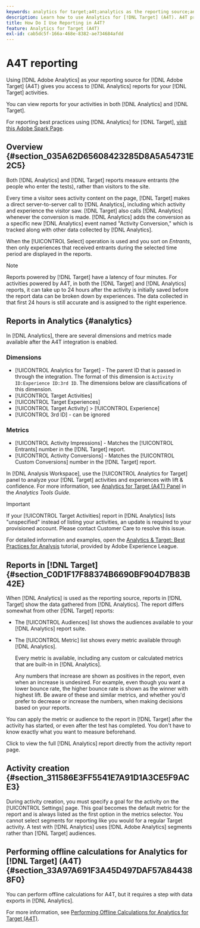```yaml
---
keywords: analytics for target;a4t;analytics as the reporting source;analytics
description: Learn how to use Analytics for [!DNL Target] (A4T). A4T provides access to Analytics reports for [!DNL Target] activities that use Analytics metrics and audience segments.
title: How Do I Use Reporting in A4T?
feature: Analytics for Target (A4T)
exl-id: cab5dc5f-166a-468e-8382-ae734684afdd
---
```

# A4T reporting

Using [!DNL Adobe Analytics] as your reporting source for [!DNL Adobe Target] (A4T) gives you access to [!DNL Analytics] reports for your [!DNL Target] activities.

 You can view reports for your activities in both [!DNL Analytics] and [!DNL Target].

For reporting best practices using [!DNL Analytics] for [!DNL Target], [visit this Adobe Spark Page](https://spark.adobe.com/page/Lo3Spm4oBOvwF/).

## Overview {#section_035A62D65608423285D8A5A54731E2C5}

Both [!DNL Analytics] and [!DNL Target] reports measure entrants (the people who enter the tests), rather than visitors to the site.

Every time a visitor sees activity content on the page, [!DNL Target] makes a direct server-to-server call to [!DNL Analytics], including which activity and experience the visitor saw. [!DNL Target] also calls [!DNL Analytics] whenever the conversion is made. [!DNL Analytics] adds the conversion as a specific new [!DNL Analytics] event named "Activity Conversion," which is tracked along with other data collected by [!DNL Analytics].

When the [!UICONTROL Select] operation is used and you sort on *Entrants*, then only experiences that received entrants during the selected time period are displayed in the reports.

>[!NOTE]
>
>Reports powered by [!DNL Target] have a latency of four minutes. For activities powered by A4T, in both the [!DNL Target] and [!DNL Analytics] reports, it can take up to 24 hours after the activity is initially saved before the report data can be broken down by experiences. The data collected in that first 24 hours is still accurate and is assigned to the right experience.

## Reports in Analytics {#analytics}

In [!DNL Analytics], there are several dimensions and metrics made available after the A4T integration is enabled.

### Dimensions

* [!UICONTROL Analytics for Target] - The parent ID that is passed in through the integration. The format of this dimension is `Activity ID:Experience ID:3rd ID`. The dimensions below are classifications of this dimension.
* [!UICONTROL Target Activities]
* [!UICONTROL Target Experiences]
* [!UICONTROL Target Activity] > [!UICONTROL Experience]
* [!UICONTROL 3rd ID] - can be ignored

### Metrics

* [!UICONTROL Activity Impressions] - Matches the [!UICONTROL Entrants] number in the [!DNL Target] report.
* [!UICONTROL Activity Conversions] - Matches the [!UICONTROL Custom Conversions] number in the [!DNL Target] report.

In [!DNL Analysis Workspace], use the [!UICONTROL Analytics for Target] panel to analyze your [!DNL Target] activities and experiences with lift & confidence. For more information, see [Analytics for Target (A4T) Panel](https://experienceleague.adobe.com/docs/analytics/analyze/analysis-workspace/panels/a4t-panel.html) in the *Analytics Tools Guide*.

>[!IMPORTANT]
>
>If your [!UICONTROL Target Activities] report in [!DNL Analytics] lists "unspecified" instead of listing your activities, an update is required to your provisioned account. Please contact Customer Care to resolve this issue.

For detailed information and examples, open the [Analytics & Target: Best Practices for Analysis](https://spark.adobe.com/page/Lo3Spm4oBOvwF/) tutorial, provided by Adobe Experience League.

## Reports in [!DNL Target] {#section_C0D1F17F88374B6690BF904D7B83B42E}

When [!DNL Analytics] is used as the reporting source, reports in [!DNL Target] show the data gathered from [!DNL Analytics]. The report differs somewhat from other [!DNL Target] reports:

* The [!UICONTROL Audiences] list shows the audiences available to your [!DNL Analytics] report suite. 
* The [!UICONTROL Metric] list shows every metric available through [!DNL Analytics].

  Every metric is available, including any custom or calculated metrics that are built-in in [!DNL Analytics].

  Any numbers that increase are shown as positives in the report, even when an increase is undesired. For example, even though you want a lower bounce rate, the higher bounce rate is shown as the winner with highest lift. Be aware of these and similar metrics, and whether you'd prefer to decrease or increase the numbers, when making decisions based on your reports.

You can apply the metric or audience to the report in [!DNL Target] after the activity has started, or even after the test has completed. You don't have to know exactly what you want to measure beforehand.

Click to view the full [!DNL Analytics] report directly from the activity report page.

## Activity creation {#section_311586E3FF5541E7A91D1A3CE5F9ACE3}

During activity creation, you must specify a goal for the activity on the [!UICONTROL Settings] page. This goal becomes the default metric for the report and is always listed as the first option in the metrics selector. You cannot select segments for reporting like you would for a regular Target activity. A test with [!DNL Analytics] uses [!DNL Adobe Analytics] segments rather than [!DNL Target] audiences.

## Performing offline calculations for Analytics for [!DNL Target] &lpar;A4T&rpar; {#section_33A97A691F3A45D497DAF57A844388F0}

You can perform offline calculations for A4T, but it requires a step with data exports in [!DNL Analytics].

For more information, see [Performing Offline Calculations for Analytics for Target (A4T)](/help/c-reports/conversion-rate.md#concept_0D0002A1EBDF420E9C50E2A46F36629B).
